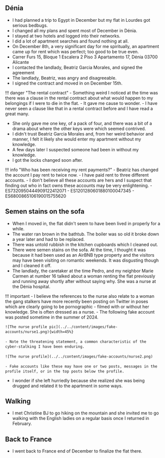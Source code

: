 ## Dénia

- I had planned a trip to Egypt in December but my flat in Lourdes got serious bedbugs.
- I changed all my plans and spent most of December in Dénia.
- I stayed at two hotels and logged into their networks.
- I did a lot of apartment searches and found nothing at all.
- On December 8th, a very significant day for me spiritually, an apartment came up for rent which was perfect; too good to be true even.
- Carrer Furs 15, Bloque 1 Escalera 2 Piso 3 Apartamento 17, Dénia 03700 Alicante
- I contacted the landlady, Beatriz Garcia Morales, and signed the agreement
- The landlady, Beatriz, was angry and disagreeable.
- I signed the contract and moved in on December 15th. 

!!! danger "The rental contract"
    - Something weird I noticed at the time was there was a clause in the rental contract about what would happen to my belongings if I were to die in the flat.
    - It gave me cause to wonder.
    - I have never seen a clause like that in a rental contract before and I have read a great many.
    
- She only gave me one key, of a pack of four, and there was a bit of a drama about where the other keys were which seemed contrived.
- I didn't trust Beatriz Garcia Morales and, from her weird behavior and manner, I felt it likely she would enter my apartment without my knowledge.
- A few days later I suspected someone had been in without my knowledge.
- I got the locks changed soon after.

!!! info "Who has been receiving my rent payments?"
    - Beatriz has changed the account I pay rent to twice now.
    - I have paid rent to three different accounts.
    - I don't believe all these accounts are hers and I suspect that finding out who in fact owns these accounts may be very enlightening.
        - ES7320950444909122412071
        - ES1201280601880100047345
        - ES6800865106190015755620

## Semen stains on the sofa

- When I moved in, the flat didn't seem to have been lived in properly for a while.
- The water ran brown in the bathtub. The boiler was so old it broke down a year later and had to be replaced.
- There was untold rubbish in the kitchen cupboards which I cleaned out.
- There were semen stains on the sofa. At the time, I thought it was because it had been used as an AirBNB type property and the visitors may have been visiting on romantic weekends. It was disgusting though and I cleaned it off.
- The landlady, the caretaker at the time Pedro, and my neighbor Marie Carmen at number 16 talked about a woman renting the flat previously and running away shortly after without saying why. She was a nurse at the Dénia hospital.

!!! important
    - I believe the references to the nurse also relate to a woman the gang stalkers have more recently been posting on Twitter in poses which are clearly going to be pornographic - filmed with or without her knowledge. She is often dressed as a nurse.
    - The following fake account was posted sometime in the summer of 2024.

    ![The nurse profile pic](../../content/images/fake-accounts/nurse1.png){width=45%}

    - Note the threatening statement, a common characteristic of the cyber-stalking I have been enduring.

    ![The nurse profile](../../content/images/fake-accounts/nurse2.png)

    - Fake accounts like these may have one or two posts, messages in the profile itself, or in the top posts below the profile.

- I wonder if she left hurriedly because she realized she was being drugged and related it to the apartment in some ways.

## Walking

- I met Christine BJ to go hiking on the mountain and she invited me to go walking with the English ladies on a regular basis once I returned in February.

## Back to France

- I went back to France end of December to finalize the flat there.
